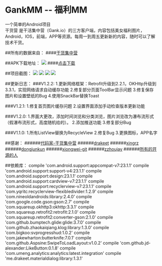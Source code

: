 # GankMM -- 福利MM
  一个简单的Android项目<br>
  干货营 是干活集中营（Gank.io）的三方客户端，内容包括美女福利图片，Android，IOS，前端，APP等资源。每周一到周五更新新的内容，随时可以了解技术干货。<br>
  
##所有的数据来自：
####[干货集中营](http://gank.io/)  

##APK下载地址：
![](https://github.com/maning0303/GankMM/raw/master/screenshots/004.png) 
####[点击下载](http://fir.im/gankmm)

##项目截图：
![](https://github.com/maning0303/GankMM/raw/master/screenshots/gank_001.png)
![](https://github.com/maning0303/GankMM/raw/master/screenshots/gank_002.png)
![](https://github.com/maning0303/GankMM/raw/master/screenshots/gank_003.png)
![](https://github.com/maning0303/GankMM/raw/master/screenshots/gank_004.png)

##更新日志：
###V1.2.2:
    1.更新网络框架：Retrofit升级到2.2.1，OKHttp升级到3.3.1，实现网络请求自动缓存功能
    2.修复部分页面ToolBar显示问题
    3.修复保存图片和设置壁纸的Bug
    4.使用SnackBar替换Toast

###V1.2.1:
    1.修复首页图片缓存问题
    2.设置界面添加手动检查版本更新功能

###V1.2.0:
    1.界面大更改，添加时间浏览和分类浏览，图片浏览改为瀑布流形式（假瀑布流形式，高度随机给的）。
    2.添加推送功能 
    3.修复部分Bug

###V1.1.0: 
    1.所有ListView替换为RecycleView
    2.修复Bug
    3.更换图标，APP名字

##感谢：
######[代码家-干货集中营](https://github.com/daimajia)
######[drakeet](https://github.com/drakeet/Meizhi)
######[xingrz](https://github.com/xingrz/GankMeizhi)
######[dongjunkun](https://github.com/dongjunkun/GanK)
######[xiongwei-git](https://github.com/xiongwei-git/GankApp)
######[zzhoujay](https://github.com/zzhoujay/Gank4Android)
######[所有的开源的人](https://github.com)

##依赖库：
    compile 'com.android.support:appcompat-v7:23.1.1'
    compile 'com.android.support:support-v4:23.1.1'
    compile 'com.android.support:design:23.1.1'
    compile 'com.android.support:cardview-v7:23.1.1'
    compile 'com.android.support:recyclerview-v7:23.1.1'
    compile 'com.yqritc:recyclerview-flexibledivider:1.2.9'
    compile 'com.nineoldandroids:library:2.4.0'
    compile 'com.google.code.gson:gson:2.7'
    compile 'com.squareup.okhttp3:okhttp:3.3.1'
    compile 'com.squareup.retrofit2:retrofit:2.1.0'
    compile 'com.squareup.retrofit2:converter-gson:2.1.0'
    compile 'com.github.bumptech.glide:glide:3.7.0'
    compile 'com.github.zhaokaiqiang.klog:library:1.3.0'
    compile 'com.bigkoo:svprogresshud:1.0.2'
    compile 'com.jakewharton:butterknife:7.0.1'
    compile 'com.github.Aspsine:SwipeToLoadLayout:v1.0.2'
    compile 'com.github.jd-alexander:LikeButton:0.1.8'
    compile 'com.umeng.analytics:analytics:latest.integration'
    compile 'me.drakeet.materialdialog:library:1.3.1'


